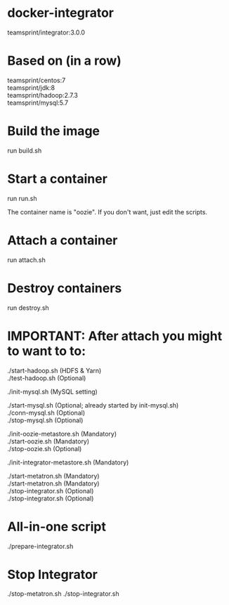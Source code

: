 # docker-integrator

teamsprint/integrator:3.0.0


# Based on (in a row)

teamsprint/centos:7<br/>
teamsprint/jdk:8<br/>
teamsprint/hadoop:2.7.3<br/>
teamsprint/mysql:5.7<br/>

# Build the image

run build.sh

# Start a container

run run.sh

The container name is "oozie". If you don't want, just edit the scripts.

# Attach a container

run attach.sh

# Destroy containers

run destroy.sh

# IMPORTANT: After attach you might to want to to:
./start-hadoop.sh (HDFS & Yarn)<br/>
./test-hadoop.sh (Optional)<br/>

./init-mysql.sh (MySQL setting)<br/>

./start-mysql.sh (Optional; already started by init-mysql.sh)<br/>
./conn-mysql.sh (Optional)<br/>
./stop-mysql.sh (Optional)<br/>

./init-oozie-metastore.sh (Mandatory)<br/>
./start-oozie.sh (Mandatory)<br/>
./stop-oozie.sh (Optional)<br/>

./init-integrator-metastore.sh (Mandatory)<br/>

./start-metatron.sh (Mandatory)<br/>
./start-metatron.sh (Mandatory)<br/>
./stop-integrator.sh (Optional)<br/>
./stop-integrator.sh (Optional)<br/>

# All-in-one script
./prepare-integrator.sh

# Stop Integrator

./stop-metatron.sh
./stop-integrator.sh

